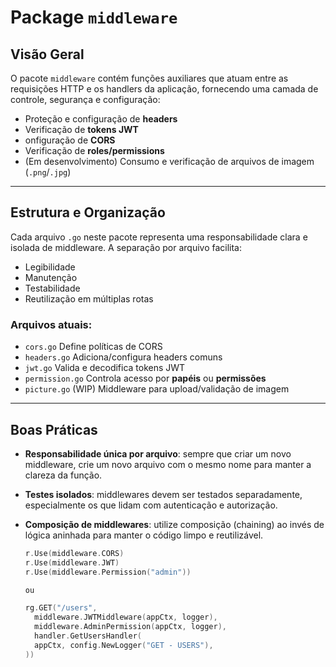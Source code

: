 # Package `middleware`

## Visão Geral

O pacote `middleware` contém funções auxiliares que atuam entre as requisições HTTP e os handlers da aplicação, fornecendo uma camada de controle, segurança e configuração:

- Proteção e configuração de **headers**
- Verificação de **tokens JWT**
- onfiguração de **CORS**
- Verificação de **roles/permissions**
- (Em desenvolvimento) Consumo e verificação de arquivos de imagem (`.png`/`.jpg`)

---

## Estrutura e Organização

Cada arquivo `.go` neste pacote representa uma responsabilidade clara e isolada de middleware. A separação por arquivo facilita:

- Legibilidade
- Manutenção
- Testabilidade
- Reutilização em múltiplas rotas

### Arquivos atuais:

- `cors.go` Define políticas de CORS         
- `headers.go` Adiciona/configura headers comuns
- `jwt.go` Valida e decodifica tokens JWT
- `permission.go` Controla acesso por **papéis** ou **permissões** 
- `picture.go` (WIP) Middleware para upload/validação de imagem

---

## Boas Práticas

- **Responsabilidade única por arquivo**: sempre que criar um novo middleware, crie um novo arquivo com o mesmo nome para manter a clareza da função.
  
- **Testes isolados**: middlewares devem ser testados separadamente, especialmente os que lidam com autenticação e autorização.

- **Composição de middlewares**: utilize composição (chaining) ao invés de lógica aninhada para manter o código limpo e reutilizável.

  ```go
  r.Use(middleware.CORS)
  r.Use(middleware.JWT)
  r.Use(middleware.Permission("admin"))

  ou

  rg.GET("/users",
	middleware.JWTMiddleware(appCtx, logger),
	middleware.AdminPermission(appCtx, logger),
	handler.GetUsersHandler(
	appCtx, config.NewLogger("GET - USERS"),
  ))
